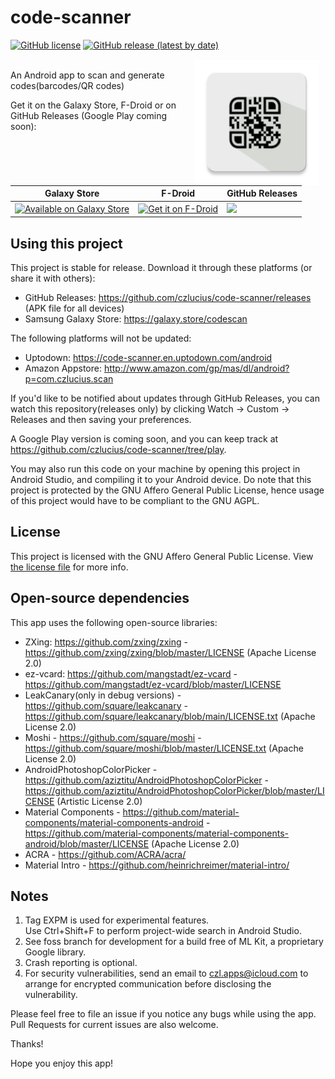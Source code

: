 # code-scanner
[![GitHub license](https://img.shields.io/github/license/czlucius/code-scanner)](https://github.com/czlucius/code-scanner/blob/main/LICENSE.txt)
[![GitHub release (latest by date)](https://img.shields.io/github/v/release/czlucius/code-scanner)](https://github.com/czlucius/code-scanner/releases)
<!-- Error in badge [![Lines of code](https://tokei.rs/b1/github/czlucius/code-scanner?category=code)](https://github.com/czlucius/code-scanner) -->
<img src="app/src/main/res/mipmap-xxxhdpi/ic_code_scanner.png" align="right"
width="200"
    hspace="10" vspace="1">
<br>
An Android app to scan and generate codes(barcodes/QR codes)

Get it on the Galaxy Store, F-Droid or on GitHub Releases (Google Play coming soon):

Galaxy Store|F-Droid|GitHub Releases
---|---|---
[<img src="https://github.com/czlucius/code-scanner/blob/main/GalaxyStore_English.png" alt="Available on Galaxy Store" height="55">](https://galaxy.store/codescan) | [<img src="https://fdroid.gitlab.io/artwork/badge/get-it-on.png" alt="Get it on F-Droid" height="80">](https://gitlab.com/czlucius/czlucius-fdroid-repo)|[<img src="https://user-images.githubusercontent.com/663460/26973090-f8fdc986-4d14-11e7-995a-e7c5e79ed925.png" height="85">](https://github.com/czlucius/code-scanner/releases)|
      


## Using this project
This project is stable for release.
Download it through these platforms (or share it with others):

-  GitHub Releases: https://github.com/czlucius/code-scanner/releases (APK file for all devices)
-  Samsung Galaxy Store: https://galaxy.store/codescan

The following platforms will not be updated:
-  Uptodown: https://code-scanner.en.uptodown.com/android
-  Amazon Appstore: http://www.amazon.com/gp/mas/dl/android?p=com.czlucius.scan


If you'd like to be notified about updates through GitHub Releases, you can watch this repository(releases only) by clicking Watch -> Custom -> Releases and then saving your preferences. 

A Google Play version is coming soon, and you can keep track at https://github.com/czlucius/code-scanner/tree/play.

You may also run this code on your machine by opening this project in Android Studio, and compiling it to your Android device.
Do note that this project is protected by the GNU Affero General Public License, hence usage of this project would have to be compliant to the GNU AGPL.

## License
This project is licensed with the GNU Affero General Public License. View [the license file](LICENSE.txt) for more info.

## Open-source dependencies

This app uses the following open-source libraries:


-  ZXing: https://github.com/zxing/zxing - https://github.com/zxing/zxing/blob/master/LICENSE (Apache License 2.0)
-  ez-vcard: https://github.com/mangstadt/ez-vcard - https://github.com/mangstadt/ez-vcard/blob/master/LICENSE
-  LeakCanary(only in debug versions) - https://github.com/square/leakcanary - https://github.com/square/leakcanary/blob/main/LICENSE.txt (Apache License 2.0)
-  Moshi - https://github.com/square/moshi - https://github.com/square/moshi/blob/master/LICENSE.txt (Apache License 2.0)
-  AndroidPhotoshopColorPicker - https://github.com/aziztitu/AndroidPhotoshopColorPicker - https://github.com/aziztitu/AndroidPhotoshopColorPicker/blob/master/LICENSE (Artistic License 2.0)
-  Material Components - https://github.com/material-components/material-components-android - https://github.com/material-components/material-components-android/blob/master/LICENSE (Apache License 2.0)
-  ACRA - https://github.com/ACRA/acra/
-  Material Intro - https://github.com/heinrichreimer/material-intro/


## Notes
1.  Tag EXPM is used for experimental features.                       
    Use Ctrl+Shift+F to perform project-wide search in Android Studio.
2.  See foss branch for development for a build free of ML Kit, a proprietary Google library.
3.  Crash reporting is optional.
4.  For security vulnerabilities, send an email to czl.apps@icloud.com to arrange for encrypted communication before disclosing the vulnerability.

Please feel free to file an issue if you notice any bugs while using the app.
Pull Requests for current issues are also welcome.

Thanks!
    
Hope you enjoy this app!
